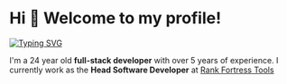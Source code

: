 # Hi 👋 Welcome to my profile!

[![Typing SVG](https://readme-typing-svg.herokuapp.com?font=&color=2196F3&size=22&center=true&vCenter=true&lines=Francis+Ian+Dela+Victoria;Full-stack+Developer)](https://git.io/typing-svg)

I'm a 24 year old **full-stack developer** with over 5 years of experience. I currently work as the **Head Software Developer** at [Rank Fortress Tools](https://rankfortress.com/)